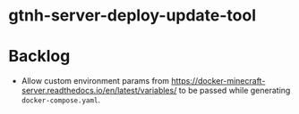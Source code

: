# gtnh-server-deploy-update-tool
# Backlog
- Allow custom environment params from https://docker-minecraft-server.readthedocs.io/en/latest/variables/ to be passed while generating `docker-compose.yaml`.